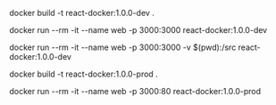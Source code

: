 docker build -t react-docker:1.0.0-dev .

docker run --rm -it --name web -p 3000:3000 react-docker:1.0.0-dev

docker run --rm -it --name web -p 3000:3000 -v $(pwd):/src react-docker:1.0.0-dev


docker build -t react-docker:1.0.0-prod .

docker run --rm -it --name web -p 3000:80 react-docker:1.0.0-prod
